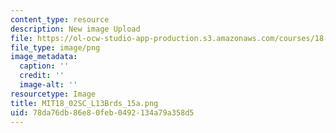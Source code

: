 ```yaml
---
content_type: resource
description: New image Upload
file: https://ol-ocw-studio-app-production.s3.amazonaws.com/courses/18-02sc-multivariable-calculus-fall-2010/78da76db86e80feb0492134a79a358d5_MIT18_02SC_L13Brds_15a.png
file_type: image/png
image_metadata:
  caption: ''
  credit: ''
  image-alt: ''
resourcetype: Image
title: MIT18_02SC_L13Brds_15a.png
uid: 78da76db-86e8-0feb-0492-134a79a358d5
---
```

